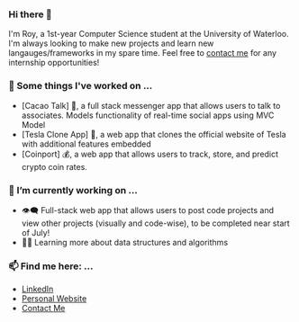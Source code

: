 ### Hi there 👋

I'm Roy, a 1st-year Computer Science student at the University of Waterloo. I'm always looking to make new projects and learn new langauges/frameworks in my spare time. Feel free to [contact me](mailto:rchon@uwaterloo.ca) for any internship opportunities!

### 🔭 Some things I've worked on ...
- [Cacao Talk] 🍬, a full stack messenger app that allows users to talk to associates. Models functionality of real-time social apps using MVC Model
- [Tesla Clone App] 🚙, a web app that clones the official website of Tesla with additional features embedded
- [Coinport] 💰, a web app that allows users to track, store, and predict crypto coin rates.

### 🌱 I’m currently working on ...
- 👁️‍🗨️ Full-stack web app that allows users to post code projects and view other projects (visually and code-wise), to be completed near start of July! 
- 🧑‍💻 Learning more about data structures and algorithms

### 📫 Find me here: ...
- [LinkedIn](https://www.linkedin.com/in/roychon)
- [Personal Website](https://roychon.github.io)
- [Contact Me](mailto:rchon@uwaterloo.ca)
